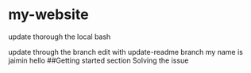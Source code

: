 # my-website

update thorough the local bash 

update through the branch
edit with update-readme branch
my name is jaimin
hello
##Getting started section
Solving the issue


